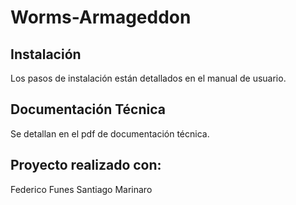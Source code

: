# Worms-Armageddon

## Instalación
Los pasos de instalación están detallados en el manual de usuario.

## Documentación Técnica
Se detallan en el pdf de documentación técnica.

## Proyecto realizado con:
  Federico Funes
  Santiago Marinaro

